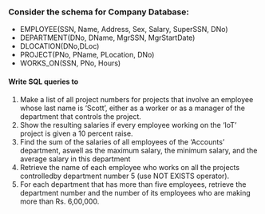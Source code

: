 ### Consider the schema for Company Database:
* EMPLOYEE(SSN, Name, Address, Sex, Salary, SuperSSN, DNo)
* DEPARTMENT(DNo, DName, MgrSSN, MgrStartDate)
* DLOCATION(DNo,DLoc)
* PROJECT(PNo, PName, PLocation, DNo)
* WORKS_ON(SSN, PNo, Hours)

#### Write SQL queries to
1. Make a list of all project numbers for projects that involve an employee whose
last name is ‘Scott’, either as a worker or as a manager of the department that
controls the project.
2. Show the resulting salaries if every employee working on the ‘IoT’ project is
given a 10 percent raise.
3. Find the sum of the salaries of all employees of the ‘Accounts’ department, aswell as the maximum salary, the minimum salary, and the average salary in
this department
4. Retrieve the name of each employee who works on all the projects
controlledby department number 5 (use NOT EXISTS operator).
5. For each department that has more than five employees, retrieve the
department number and the number of its employees who are making more
than Rs. 6,00,000.
